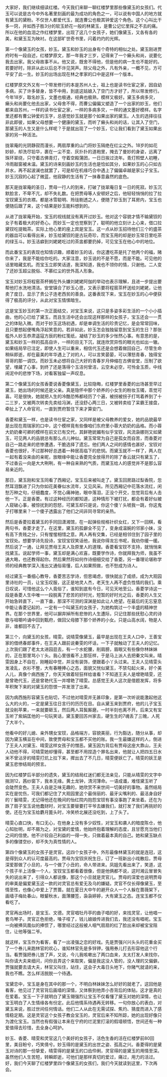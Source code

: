 
大家好，我们继续细读红楼。今天我们来聊一聊红楼梦里那些像黛玉的女孩们。代玉可以说是古今中外名著里刻画的最为成功的角色之一，可以说有中国人的地方就有黛玉的黛粉。不仅世人都爱代玉，就连曹公也极其钟爱这个角色。这个心叫比干多一窍，并如西子胜3分的软玉娇花一般的林黛玉，是曹公记忆里挥之不去的痛。所以在他的血泪之作红楼梦里，出现了这几个女孩子，她们像黛玉，又各有各的美，和黛玉互为映衬。在这部旷世奇书里，闪着灼灼的光辉。

第一个像黛玉的女孩，妙玉。黛玉和妙玉的出身有个奇特的相似之处。黛玉刚进贾府时有一段自述，红楼梦原文，那一年我才三岁，记得来了一个癞头和尚，说要化我去出家。我父母故事不从。他又说，既舍不得他，但是他的病一生也不能好的。若要好时，除非从此以后总不许见哭声。除父母之外，凡有外亲，一概不见，方可平安了此一生。妙玉的出场出现在林之孝家的口中是这样一个版本。

红楼梦原文外又有一个带发修行的本是苏州人士，祖上也是读书仕宦之家，因自幼多病，买了许多替身，皆不中用，到底这姑娘入了空门方才好了，所以带发修行。今年18岁，取名妙玉，文墨也极通，经典也极熟，模样又极好。黛玉多病多灾，癞头和尚要化他去出家，父母舍不得，而曹公偏偏又塑造了一个出家的妙玉，他们都来自苏州，一样的读书仕宦之家，一样的多病多灾，一样的通文墨好模样。名字里还都有曹公钟爱的玉字，总感觉妙玉就是那个如果出家的黛玉。人生的选择往往非此即彼，如果父母想要一个健康的黛玉，而听了癞头和尚的话，让其入了空门，那黛玉的人生又是什么样呢？于是就出现了一个妙玉，它让我们看到了黛玉如果出家的另一种活法。

拢翠庵的光阴静寂而漫长，两扇厚重的山门将妙玉隔绝在红尘之外。18岁的如花妙龄，却洗尽铅华，裹在一尘不变、灰扑扑的道袍里，掩去了曼妙的身姿，远离了珠环翠绕，只守着古佛青灯，守着空殿蒲团，一日日挨过流年。青灯照壁人初睡，冷雨敲窗被未温。黛玉的诗来刻画妙玉的生活也是恰如其分，如果妙玉的心只如古井水，再不起波澜也就罢了，可是却在机缘巧合中遇上了偏偏卓越是家公子宝玉。妙玉沉寂的心起了微蓝，他寂静的生活有了一抹春意盎然的底色。

那天是拢翠庵的圣日，贾母一行人的到来，打破了拢翠庵日复一日的死寂。妙玉沉默脸言，不卑不亢，却不失礼数。在把贾母等人安顿好之后，他轻轻悄悄的拉了拉宝钗黛玉的衣襟。都是冰雪聪明、玲珑剔透之人，便随了妙玉到了耳房内，宝玉也便随后跟了来，这个结果是妙玉能料想到的。

从进了拢翠庵开始，宝玉的视线就没有离开过妙玉。他对这个容貌才情不输黛钗的女子有着极大的好奇心。而妙玉一定也觉察到了，聪明的他立刻计上心来，借口拉黛钗吃提戟茶。实际上他心里的座上宾是宝玉。这一点从妙玉招待他们三个的盛茶的器皿可以看得出来，妙玉给黛钗的是古玩奇珍，而宝玉用的却是妙玉常日里吃茶的绿玉斗。妙玉洁癖到刘姥姥吃过的茶盅都要扔掉，可见宝玉在他心中的地位。

而此番宝玉的表现也知情识趣，顺着妙玉的话，你这遭吃茶是托了他两个的福，赌你来了，我是不能给你吃的。大家注意，妙玉说的不是不愿，而是不能。可见他的话里暗藏玄机。而宝玉立即笑话道，我深知道，我也不领你的情，只谢他。二人变了还妙玉超尘脱俗、不慕红尘的世外高人形象。

宝玉对妙玉将程窑茶杯搁在外头嫌刘姥姥阿伽的举动也表示理解，且进一步提出要帮他打水洗地清洁。安堂镇合了妙玉心思，又表示要将程窑茶杯送给刘姥姥，让他卖了度日，显示了贵公子连老西贫的善良。这番表现下来，宝玉在妙玉的心中便获得了极高的评分，从此对宝玉情愫暗生。

这是宝玉妙玉的第一次正面结交，对宝玉来说，这只是多姿多彩生活的一个小小插曲，他的心已给了黛玉，而且生活中还会出现这样那样的女孩子，宝玉还会一一贯之的体贴入微。而对于妙玉这场初遇，却是单调生活的珍贵记忆，是会常常回味，且只要想起便嘴角浮起笑意的。若非如此，妙玉怎会独独留意到宝玉的生日？那张槛外人妙玉恭肃遥寇方辰的粉红笺纸，凝结了妙玉的多少怅然心事。有意思的是，黛玉和妙玉一样的孤高自许，一样的目无下沉，就连欣赏异性的眼光也如出一辙。如果结局早已注定，即使人生可以重来，相信代玉还是会想着做回自己，尽管生命稍纵即逝，却在最美的年华遇上了对的人，可以言笑晏晏，可以薄怒青春，独得宝哥哥的那一调饮。而妙玉未必想将自己大好的青春岁月伸缩在古佛安堂，压制了欲望，埋藏了心事，到终了还是落得个玉洁何曾洁，云空未必空，可怜金玉质，中线闹泥中的悲惨下场，对看客独留一声叹息。

第二个像黛玉的女孩香菱说香菱像黛玉，比较隐晦，红楼梦里香菱的出场甚至早过黛玉，她出场的时候还是父亲。真是隐怀中那个娇养的小女生的粉妆玉镯，乖觉可喜。可是很快，她就把人生的冷酷恐怖都经历了个遍，被拐被拐子打骂着养到了十二三岁，又被两次转卖先卖给冯渊，还没舒心两三日，又被转卖给了呆霸王接盘，牵扯上了人命官司，一直到贾府暂住下来才算安门。

香菱和黛玉一样，也是读书仕宦之家，又同样是被父母教养的爱女，她的品貌最早是出现在周瑞家的口中，这个模样竟有些像咱们东府里小蓉大奶奶的品格。而小蓉大奶奶秦可卿的模样在前文已有交代，其鲜艳妩媚有似乎宝钗，风流袅娜则又如黛玉，可见两人的品貌总有那么点儿神似。黛玉常常为自己是孤女而自苦，而香菱对自己一路走来的悲惨遭遇，干脆选择了遗忘。他们两人之间的感情也甚好，宝钗对香菱也很好，不过那种好总透着一种居高临下的悲悯。而黛玉就不一样了，两人在一起有着没来由的亲昵，放眼缘中能让香菱完全放得开的除了香云就只有黛玉了，不过香云一向是大大咧咧，有一种自来熟的气质，而黛玉给人的感觉并不是那么容易亲近的。

那日，黛玉刚和宝玉同看了西厢记，宝玉后来被叫走了。黛玉回房路过梨香院，忽然耳泪飘进了只为你如花美眷似水流年，又见风采。所见西厢记中花落水流红，闲愁万种之句，仔细蠢度，不觉心痛神驰，眼中落泪，正没个开交，忽觉背后有人击他一下。正是香菱。有过这种经历的都知道，这种情形下被打扰，都会有着好似被人窥破心事，被惊扰到的怨怒，可黛玉却只是说，你这个傻丫头唬我一跳，你这鬼子打哪里来？一个傻子透露出了他们之间非同寻常的亲热。

然后是香菱拉着黛玉的手同回潇湘馆，在一起弹些规格针织女红，又下一回棋，看两句书，香菱才走了。在这里，黛玉的孤僻全不见了，变身成温婉的邻家小妹，没有高下贵贱之分，只有惺惺相惜之意。两人再有交集，已经是相邻住到了园子里的宝钗处。想要学诗先投诗，宝钗宝钗笑话他，我说你得龙忘书呢，我劝你缓一缓。然后说了一通，让拜见贾母王夫人及原里人的道理。香菱看宝钗不支持，就悄悄来找黛玉。说起学师一事，黛玉却是满心欢喜，既要学作诗，你就拜我为师，我虽不通大略，也还教得起你。然后果然将如何作诗细细交给了香菱。另一番理论堪称学师的经典教学深入浅出又通俗易懂，后人如果照做，也不愁成为诗人。

经过黛玉一番细心教导，香菱苦志学诗，但思竭虑，很快就出了成绩，成为大观园里诗社的一员，让宝玉叹服，这正是地灵人杰，老天生人再不虚负性情的我们。乘日叹说，可惜他这么个人竟俗了，谁知到底有今日，可见天地至公。香菱学诗这一段是香菱人生中唯一一段脱离了悲苦的好时光，短暂的好时光之后，香菱的人生又开始急转直下，一直下垂，那深不可测的深渊是如此让人绝望。在最后的无忘窒息中能让香菱记起的，一定有一个叫黛玉的女孩子，为她构筑过一个丰盛的精神世界。在那个世界里，他可以摒弃掉所有悲惨的人生遭际，只记住那些抚慰心灵的诗歌与咀嚼吟诵中回到甄府，做回父母膝下那个娇养的小女。只是山高水阔，物是人非，谁都回不去了。

第三个，向黛玉的女孩，晴雯。说晴雯像黛玉，最早是出现在王夫人口中，王善宝家的借绣春郎事件，在王夫人跟前说秦雯的坏话，一下子就触动了王夫人的记忆。上次我们跟了老太太进园逛去，有一个水蛇腰，削肩膀，眉眼又有些像你林妹妹的，正在那里骂小丫头。我心里很看不上那狂样，于是马上派人去把秦文叫来。晴雯因身上不自在，刚睡起中觉，并没有装饰，便跟着小丫头过来。王夫人见晴雯头发凌乱，衣衫不整，大有春睡捧心之态，面貌又恍似黛玉，不禁勾起火来，好个美人儿，真像个病西施了，你天天做着轻狂样给谁看？不知道王夫人是增艳晴雯，还是曾艳代玉，还是曾艳代玉一并增艳了晴雯。总感觉王夫人这次是借题发挥，将多年积聚下来的对黛玉的怨恨一并发泄了出来。

因为病西施形容黛玉也贴切，不过他对晴雯并无甚印象，是第一次听说能激起他这么大的火的，一定是黛玉往日言行的历历在目。自从黛玉来到贾府，他的儿子宝玉就没削苹果，一来就要砸玉，然后两人耳鬓厮磨，一时半刻也离不开。后来又有宝玉听了紫娟匡他的一句玩笑话，黛玉要回苏州家去，硬生生的7魂丢了三魄，人死了大半个。

他看中的好儿媳、亲外甥女宝钗，品格端方，容貌美丽，行为豁达，随分从事，却因为黛玉横亘在中间，致使贾母和宝玉都不买他的账。我一生最嫌这样的人，倒进了王夫人对黛玉、晴雯这样女孩子的憎恶。黛玉因为背后有贾母这座大靠山，王夫人动他不得，可晴雯她却懂得，甚至都不用捏造个罪名出来，他就让人把四五日水米不曾沾牙的晴雯打炕上拉下来，撵出去了不几日，晴雯便妖亡了。晴雯的妖王是黛玉悲惨结局的预言。

因为红楼梦后半部分的遗失，黛玉的结局红迷们都无法亲见，只能从晴雯的文字中揣测12，茜纱窗下，我本无缘。黄土龙钟，清河薄命。一语成谶，难怪黛玉听了会陡然变色。王夫人自是乏味无趣的，她欣赏不来世间一切美好的事物。虽然结局实在是忧伤，可我们都记住了大观园里这个最俏丽的、最牙尖嘴利的、最洁身自好的丫鬟晴雯，尤记得他还在晚间的怡红院内抱怨宝钗有事没事跑了来坐着。还在为跌了扇子宝玉说他蠢财时，对宝玉要替要打平爷去嫌我们，就打发了我们再挑好的使。还在为宝玉给麝月篦头时，冷笑桥北展还没吃到，上了头了。

晴雯心直口快，有口无心，在他身上没有多少奴性，对宝玉和袭人的暗度陈仓，他心知肚明，却不屑为之，对宝黛的爱情，他始终抱着理解的态度，且甘愿充当他们之间的信使。他不计较自己利益的一得一失，只做着最本真的自己。她和黛玉缺点多的像镂空纱，却不失为真性情的人。

第四个像黛玉的女孩子是灵官。这四个女孩子中，外形最像林黛玉的就是连冠，这是得到众人的认可度最高的。贾母为宝钗庆祝生日，订了一班新出小戏散后，贾母深爱那做了小旦的，与一个做了小丑的，命人带进来。凤姐先看出来了，笑道，这个孩子半上活像一个人，宝钗宝玉都看着很像，但是他俩都不说，这时湘云冒冒失失的说出来了，引得众人都说像，那这个小旦就是灵官儿。贾母的深爱也说明贾母的审美是偏爱黛玉这一款的对灵官总有爱无及乌的嫌疑。灵官不仅长得像黛玉，至情至性，也像心中爱上了贾蔷。就在夏日大中午的避开众人一个人躲在蔷薇架下，画墙子梅处春山，眼颦秋水，面薄腰签，袅袅婷婷，大有黛玉之态。连宝玉都不仅看吃了。

灵官再出场时，是宝玉、文德。灵官唱牡丹亭的曲子唱的好，来找灵官，让他唱一套鸟琴子。灵官正色拒绝，嗓子哑了，钱儿娘娘传进我们去，我还没有唱呢。宝玉一向被捧凤凰似的捧惯了，哪里经过这般被人咽气扇扇的红了脸出来却被宝宝阻住，让他等强二爷。

就这样，宝玉作为看客，看了一出凌强之恋的好戏。先是贾强兴兴头头的花重金买了一个券儿来跑林官的欢心，谁知林官先是多锌钾，强用券儿打去形容他这个行当。看贾强把券儿放了声，又说，今儿我咳嗽出了两口血来，太太打发人来找你，叫你请大夫来细问，问你且弄这个来取笑，偏是我这没人管的，没人理的又偏僻。贾强就要去请大夫，林官又叫住，站住，这会子大毒日头地下，你赌气就请的来，我也不瞧。怎么样活脱脱一个待遇。

宝黛恋中，宝玉是身在其中的那一个，不明白林妹妹怎么好好的就老了。这回他是看客，他见过了灵官背后画墙的深情，又体察到他弄小杏背后的体贴，这才是真的在爱着。宝玉一下子就明白了黛玉翎强烈让宝玉不仅看懂了黛玉对她的深情，也让宝玉明白了人生情缘各有份定。此后他情系待遇再无转移。一句你放心的表白，对黛玉来说，胜过世间任何情话。他们二人从此在无需试探、焦灼、猜度而进入了感情稳定期。这是灵官这个女孩子教会宝玉的，灵官后来不知所踪，她的出现好像只为渡化宝玉。当然也有假强让本来在宁府的烂泥里打滚的假墙顿悟，世间还有一种爱值得去珍惜，去全身心呵护。

妙玉、香菱、晴雯和灵官这几个美好的女孩子，活色生香的活在红楼梦前80回里，美目盼兮，巧笑倩兮。妙玉得的是黛玉的出世之姿、孤高之兴。香菱得的是黛玉对诗的那一份挚爱，晴雯得的是黛玉的口齿伶俐，灵官得的是黛玉的用情至深。虽然他们人生苦短，转瞬即逝，可他们是那样真切的爱过，痛过，用力的活过。好，我们今天聊了红楼梦里四个像黛玉的女孩们，我们今天就读到这里，下次再会。



